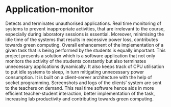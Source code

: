 # Application-monitor
Detects and terminates unauthorised applications.
Real time monitoring of systems to prevent inappropriate activities, that are irrelevant to the course, especially during laboratory sessions is essential. Moreover, minimising the idle time of the systems that results in excessive power loss, contributes towards green computing. Overall enhancement of the implementation of a given task that is being performed by the students is equally important. 
This project presents a solution which is a software application that not only monitors the activity of the students constantly but also terminates unnecessary applications dynamically. 
It also keeps track of CPU utilisation to put idle systems to sleep, in turn mitigating unnecessary power consumption. 
It is built on a client-server architecture with the help of socket programming. 
Screenshots and logs of the clients’ system are sent to the teachers on demand. 
This real time software hence aids in more efficient teacher-student interaction, better implementation of the task, increasing lab productivity and contributing towards green computing.

